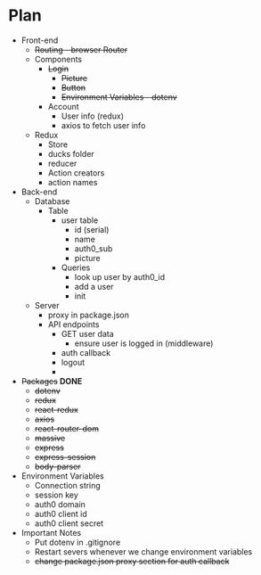 
# Plan


* Front-end
  * ~~Routing - browser Router~~
  * Components
    * ~~Login~~
      * ~~Picture~~
      * ~~Button~~
      * ~~Environment Variables - dotenv~~
    * Account
      * User info (redux)
      * axios to fetch user info
  * Redux
    * Store
    * ducks folder
    * reducer
    * Action creators
    * action names
* Back-end
  * Database
    * Table
      * user table
        * id (serial)
        * name
        * auth0_sub
        * picture
      * Queries
        * look up user by auth0_id
        * add a user
        * init
  * Server
    * proxy in package.json
    * API endpoints
      * GET user data
        * ensure user is logged in (middleware)
      * auth callback
      * logout
      * 
* ~~Packages~~ **DONE**
  * ~~dotenv~~
  * ~~redux~~
  * ~~react-redux~~
  * ~~axios~~
  * ~~react-router-dom~~
  * ~~massive~~
  * ~~express~~
  * ~~express-session~~
  * ~~body-parser~~
* Environment Variables
  * Connection string
  * session key
  * auth0 domain
  * auth0 client id
  * auth0 client secret
* Important Notes
  * Put dotenv in .gitignore
  * Restart severs whenever we change environment variables
  * ~~change package.json proxy section for auth callback~~